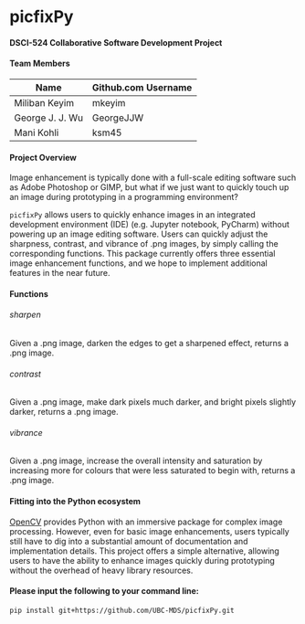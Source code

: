 # picfixPy
#### DSCI-524 Collaborative Software Development Project  

  
#### Team Members

| Name                | Github.com Username |
| ------------------- | ------------------- |
| Miliban Keyim       | mkeyim              |
| George J. J. Wu     | GeorgeJJW           |
| Mani Kohli          | ksm45               |

#### Project Overview

Image enhancement is typically done with a full-scale editing software such as Adobe Photoshop or GIMP, but what if we just want to quickly touch up an image during prototyping in a programming environment? 

`picfixPy` allows users to quickly enhance images in an integrated development environment (IDE) (e.g. Jupyter notebook, PyCharm) without powering up an image editing software. Users can quickly adjust the sharpness, contrast, and vibrance of .png images, by simply calling the corresponding functions. This package currently offers three essential image enhancement functions, and we hope to implement additional features in the near future. 

#### Functions

###### sharpen
Given a .png image, darken the edges to get a sharpened effect, returns a .png image.

###### contrast
Given a .png image, make dark pixels much darker, and bright pixels slightly darker, returns a .png image.

###### vibrance
Given a .png image, increase the overall intensity and saturation by increasing more for colours that were less saturated to begin with, returns a .png image.

#### Fitting into the Python ecosystem

[OpenCV](https://opencv-python-tutroals.readthedocs.io/en/latest/py_tutorials/py_tutorials.html) provides Python with an immersive package for complex image processing. However, even for basic image enhancements, users typically still have to dig into a substantial amount of documentation and implementation details. This project offers a simple alternative, allowing users to have the ability to enhance images quickly during prototyping without the overhead of heavy library resources.

#### Please input the following to your command line:
`pip install git+https://github.com/UBC-MDS/picfixPy.git`

